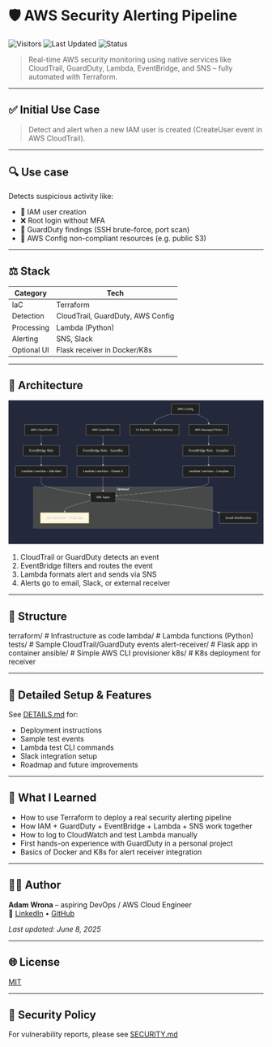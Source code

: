 # 🛡️ AWS Security Alerting Pipeline

![Visitors](https://visitor-badge.laobi.icu/badge?page_id=cloudcr0w.security-alerting-pipeline)
![Last Updated](https://img.shields.io/badge/updated-June%202025-blue)
![Status](https://img.shields.io/badge/project-learning-informational)

> Real-time AWS security monitoring using native services like CloudTrail, GuardDuty, Lambda, EventBridge, and SNS – fully automated with Terraform.

---

## ✅ Initial Use Case
> Detect and alert when a new IAM user is created (CreateUser event in AWS CloudTrail).

---

## 🔍 Use case
Detects suspicious activity like:
- 👤 IAM user creation
- ❌ Root login without MFA
- 🧐 GuardDuty findings (SSH brute-force, port scan)
- 💼 AWS Config non-compliant resources (e.g. public S3)

---

## ⚖️ Stack

| Category      | Tech                              |
|---------------|-----------------------------------|
| IaC           | Terraform                         |
| Detection     | CloudTrail, GuardDuty, AWS Config |
| Processing    | Lambda (Python)                   |
| Alerting      | SNS, Slack                        |
| Optional UI   | Flask receiver in Docker/K8s      |

---

## 🧱 Architecture

![AWS Security Alerting Pipeline](diagram.png)

1. CloudTrail or GuardDuty detects an event  
2. EventBridge filters and routes the event  
3. Lambda formats alert and sends via SNS  
4. Alerts go to email, Slack, or external receiver

---

## 📂 Structure

terraform/ # Infrastructure as code
lambda/ # Lambda functions (Python)
tests/ # Sample CloudTrail/GuardDuty events
alert-receiver/ # Flask app in container
ansible/ # Simple AWS CLI provisioner
k8s/ # K8s deployment for receiver


---

## 📄 Detailed Setup & Features

See [DETAILS.md](DETAILS.md) for:
- Deployment instructions
- Sample test events
- Lambda test CLI commands
- Slack integration setup
- Roadmap and future improvements

---

## 🧠 What I Learned
- How to use Terraform to deploy a real security alerting pipeline  
- How IAM + GuardDuty + EventBridge + Lambda + SNS work together  
- How to log to CloudWatch and test Lambda manually  
- First hands-on experience with GuardDuty in a personal project  
- Basics of Docker and K8s for alert receiver integration

---

## 👨‍💼 Author
**Adam Wrona** – aspiring DevOps / AWS Cloud Engineer  
🔗 [LinkedIn](https://www.linkedin.com/in/adam-wrona-111ba728b) • [GitHub](https://github.com/cloudcr0w)

_Last updated: June 8, 2025_

---

## 🌐 License
[MIT](LICENSE)

---

## 🚫 Security Policy
For vulnerability reports, please see [SECURITY.md](SECURITY.md)

